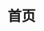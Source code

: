 ---
home: true
lang: zh-CN
title: 首页
heroText: DGX
tagline: 前端数据交互、管理工具
actions:
  - text: 快速上手
    link: /zh/introduction.html
    type: primary
  # - text: 项目简介
  #   link: /zh/guide/
  #   type: secondary
# features:
#   - title: 简洁至上
#     details: 以 Markdown 为中心的项目结构，以最少的配置帮助你专注于写作。
#   - title: Vue 驱动
#     details: 享受 Vue 的开发体验，可以在 Markdown 中使用 Vue 组件，又可以使用 Vue 来开发自定义主题。
#   - title: 高性能
#     details: VuePress 会为每个页面预渲染生成静态的 HTML，同时，每个页面被加载的时候，将作为 SPA 运行。
footer: MIT Licensed | Copyright © 2021
---